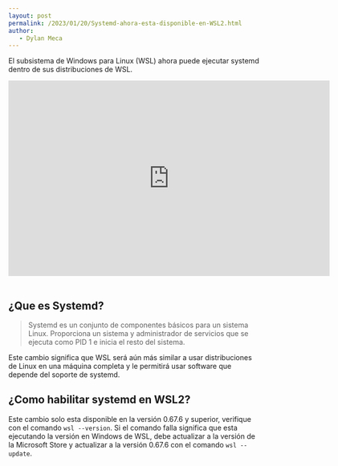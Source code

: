 ```yaml
---
layout: post
permalink: /2023/01/20/Systemd-ahora-esta-disponible-en-WSL2.html
author:
   - Dylan Meca
---
```


El subsistema de Windows para Linux (WSL) ahora puede ejecutar systemd dentro de sus distribuciones de WSL.

<div class='youtube-video'>
  <iframe title="video" width="640" height="390" src="https://www.youtube.com/embed/Ja3qikzd-as" frameborder="0" allowfullscreen></iframe>
</div>
<br />

## ¿Que es Systemd?

> Systemd es un conjunto de componentes básicos para un sistema Linux. Proporciona un sistema y administrador de servicios que se ejecuta como PID 1 e inicia el resto del sistema.

Este cambio significa que WSL será aún más similar a usar distribuciones de Linux en una máquina completa y le permitirá usar software que depende del soporte de systemd.

## ¿Como habilitar systemd en WSL2?

Este cambio solo esta disponible en la versión 0.67.6 y superior, verifique con el comando ```wsl --version```. Si el comando falla
significa que esta ejecutando la versión en Windows de WSL, debe actualizar a la versión de la Microsoft Store y actualizar a la versión
0.67.6 con el comando ```wsl --update```.

